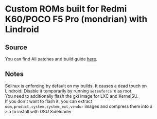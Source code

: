 # Custom ROMs built for Redmi K60/POCO F5 Pro (mondrian) with Lindroid
## Source
You can find All patches and build guide [here](https://github.com/kde-yyds/device_xiaomi_mondrian-patch).
## Notes
Selinux is enforcing by default on my builds. It causes a dead touch on Lindroid. Disable it temporarily by running `setenforce 0` as root.  
You need to additionally flash the gki image for LXC and KernelSU.  
If you don't want to flash it, you can extract `odm,product,system,system_ext,vendor` images and compress them into a zip to install with DSU Sideloader
